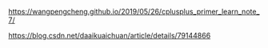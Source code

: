 https://wangpengcheng.github.io/2019/05/26/cplusplus_primer_learn_note_7/

https://blog.csdn.net/daaikuaichuan/article/details/79144866